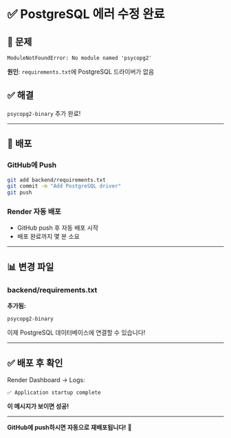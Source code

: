 # ✅ PostgreSQL 에러 수정 완료

## 🐛 문제
```
ModuleNotFoundError: No module named 'psycopg2'
```

**원인**: `requirements.txt`에 PostgreSQL 드라이버가 없음

## ✅ 해결
`psycopg2-binary` 추가 완료!

---

## 🚀 배포

### GitHub에 Push
```bash
git add backend/requirements.txt
git commit -m "Add PostgreSQL driver"
git push
```

### Render 자동 배포
- GitHub push 후 자동 배포 시작
- 배포 완료까지 몇 분 소요

---

## 📊 변경 파일

### backend/requirements.txt
**추가됨:**
```
psycopg2-binary
```

이제 PostgreSQL 데이터베이스에 연결할 수 있습니다!

---

## ✅ 배포 후 확인

Render Dashboard → Logs:
```
✅ Application startup complete
```

**이 메시지가 보이면 성공!**

---

**GitHub에 push하시면 자동으로 재배포됩니다!** 🚀


